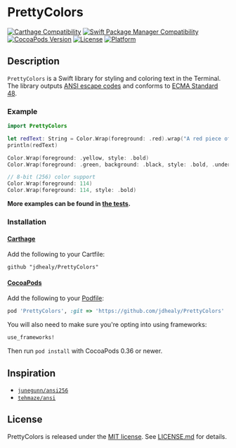 # PrettyColors

[![Carthage Compatibility](https://img.shields.io/badge/Carthage-✔-f2a77e.svg?style=flat)][carthage]
[![Swift Package Manager Compatibility](https://img.shields.io/badge/Swift%20Package%20Manager-✔-f2a77e.svg?style=flat)](./Package.swift)
[![CocoaPods Version](https://img.shields.io/cocoapods/v/PrettyColors.svg?style=flat)][CocoaPods]
[![License](https://img.shields.io/cocoapods/l/PrettyColors.svg?style=flat)](./LICENSE.md)
[![Platform](https://img.shields.io/badge/platform-macOS%20%7C%20iOS%20%7C%20watchOS%20%7C%20tvOS%20%7C%20linux-lightgrey.svg)][deployment_targets]

[carthage]: https://github.com/Carthage/Carthage/
[CocoaPods]: https://cocoapods.org/pods/PrettyColors/
[deployment_targets]: https://github.com/jdhealy/PrettyColors/blob/40dba7f/PrettyColors.podspec#L14-L17

## Description
`PrettyColors` is a Swift library for styling and coloring text in the Terminal.
The library outputs [ANSI escape codes](https://en.wikipedia.org/wiki/ANSI_escape_code) and conforms to [ECMA Standard 48](http://www.ecma-international.org/publications/standards/Ecma-048.htm).

### Example
```swift
import PrettyColors

let redText: String = Color.Wrap(foreground: .red).wrap("A red piece of text.")
println(redText)

Color.Wrap(foreground: .yellow, style: .bold)
Color.Wrap(foreground: .green, background: .black, style: .bold, .underlined)

// 8-bit (256) color support
Color.Wrap(foreground: 114)
Color.Wrap(foreground: 114, style: .bold)
```

**More examples can be found in [the tests](./Tests/UnitTests/PrettyColorsTests.swift).**

### Installation
#### [Carthage](https://github.com/Carthage/Carthage#adding-frameworks-to-an-application)
Add the following to your Cartfile:

```ogdl
github "jdhealy/PrettyColors"
```
#### [CocoaPods](https://cocoapods.org)
Add the following to your [Podfile](https://guides.cocoapods.org/using/the-podfile.html):

```ruby
pod 'PrettyColors', :git => 'https://github.com/jdhealy/PrettyColors'
```

You will also need to make sure you're opting into using frameworks:

```ruby
use_frameworks!
```

Then run `pod install` with CocoaPods 0.36 or newer.

## Inspiration
- [`junegunn/ansi256`](https://github.com/junegunn/ansi256/)
- [`tehmaze/ansi`](https://github.com/tehmaze/ansi/)

## License
PrettyColors is released under the [MIT license](https://opensource.org/licenses/MIT). See [LICENSE.md](./LICENSE.md) for details.

